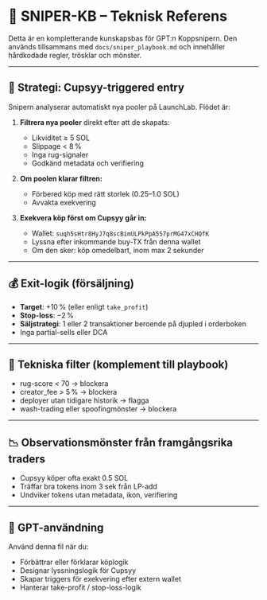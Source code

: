 # 📘 SNIPER-KB – Teknisk Referens

Detta är en kompletterande kunskapsbas för GPT:n Koppsnipern. Den används tillsammans med `docs/sniper_playbook.md` och innehåller hårdkodade regler, trösklar och mönster.

---

## 🎯 Strategi: Cupsyy-triggered entry

Snipern analyserar automatiskt nya pooler på LaunchLab. Flödet är:

1. **Filtrera nya pooler** direkt efter att de skapats:
   - Likviditet ≥ 5 SOL
   - Slippage < 8 %
   - Inga rug-signaler
   - Godkänd metadata och verifiering

2. **Om poolen klarar filtren:**
   - Förbered köp med rätt storlek (0.25–1.0 SOL)
   - Avvakta exekvering

3. **Exekvera köp först om Cupsyy går in:**
   - Wallet: `suqh5sHtr8HyJ7q8scBimULPkPpA557prMG47xCHQfK`
   - Lyssna efter inkommande buy-TX från denna wallet
   - Om den sker: köp omedelbart, inom max 2 sekunder

---

## 💰 Exit-logik (försäljning)

- **Target**: +10 % (eller enligt `take_profit`)
- **Stop-loss**: −2 %
- **Säljstrategi**: 1 eller 2 transaktioner beroende på djupled i orderboken
- Inga partial-sells eller DCA

---

## 🧱 Tekniska filter (komplement till playbook)

- rug-score < 70 → blockera
- creator_fee > 5 % → blockera
- deployer utan tidigare historik → flagga
- wash-trading eller spoofingmönster → blockera

---

## 📉 Observationsmönster från framgångsrika traders

- Cupsyy köper ofta exakt 0.5 SOL
- Träffar bra tokens inom 3 sek från LP-add
- Undviker tokens utan metadata, ikon, verifiering

---

## 🧠 GPT-användning

Använd denna fil när du:
- Förbättrar eller förklarar köplogik
- Designar lyssningslogik för Cupsyy
- Skapar triggers för exekvering efter extern wallet
- Hanterar take-profit / stop-loss-logik
